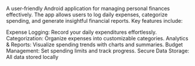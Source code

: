 A user-friendly Android application for managing personal finances effectively. The app allows users to log daily expenses, categorize spending, and generate insightful financial reports. Key features include:

Expense Logging: Record your daily expenditures effortlessly.
Categorization: Organize expenses into customizable categories.
Analytics & Reports: Visualize spending trends with charts and summaries.
Budget Management: Set spending limits and track progress.
Secure Data Storage: All data stored locally
